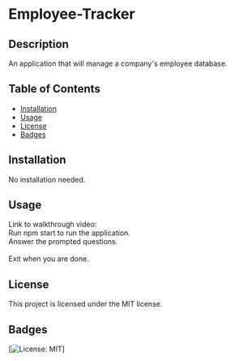 # Employee-Tracker

## Description

An application that will manage a company's employee database. 

## Table of Contents

- [Installation](#installation)
- [Usage](#usage)
- [License](#license)
- [Badges](#badges)

## Installation

No installation needed.

## Usage

Link to walkthrough video: <br>
Run npm start to run the application.<br> Answer the prompted questions. <br> <br>Exit when you are done.


## License

This project is licensed under the MIT license.

## Badges

[![License: MIT](https://img.shields.io/badge/License-MIT-yellow.svg)]